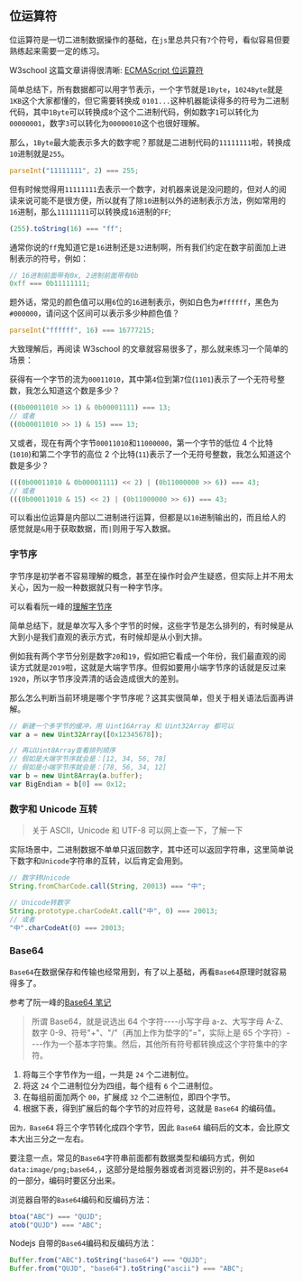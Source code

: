 ## 位运算符

位运算符是一切二进制数据操作的基础，在`js`里总共只有`7`个符号，看似容易但要熟练起来需要一定的练习。

W3school 这篇文章讲得很清晰: [ECMAScript 位运算符](https://www.w3school.com.cn/js/pro_js_operators_bitwise.asp)

简单总结下，所有数据都可以用字节表示，一个字节就是`1Byte`，`1024Byte`就是`1KB`这个大家都懂的，但它需要转换成 `0101...`这种机器能读得多的符号为二进制代码，其中`1Byte`可以转换成`8`个这个二进制代码，例如数字`1`可以转化为 `00000001`，数字`3`可以转化为`00000010`这个也很好理解。

那么，`1Byte`最大能表示多大的数字呢？那就是二进制代码的`11111111`啦，转换成`10`进制就是`255`。

```js
parseInt("11111111", 2) === 255;
```

但有时候觉得用`11111111`去表示一个数字，对机器来说是没问题的，但对人的阅读来说可能不是很方便，所以就有了除`10`进制以外的进制表示方法，例如常用的`16`进制，那么`11111111`可以转换成`16`进制的`FF`;

```js
(255).toString(16) === "ff";
```

通常你说的`ff`鬼知道它是`16`进制还是`32`进制啊，所有我们约定在数字前面加上进制表示的符号，例如：

```js
// 16进制前面带有0x, 2进制前面带有0b
0xff === 0b11111111;
```

题外话，常见的颜色值可以用`6`位的`16`进制表示，例如白色为`#ffffff`，黑色为`#000000`，请问这个区间可以表示多少种颜色值？

```js
parseInt("ffffff", 16) === 16777215;
```

大致理解后，再阅读 W3school 的文章就容易很多了，那么就来练习一个简单的场景：

获得有一个字节的流为`00011010`，其中第`4`位到第`7`位(`1101`)表示了一个无符号整数，我怎么知道这个数是多少？

```js
((0b00011010 >> 1) & 0b00001111) === 13;
// 或者
((0b00011010 >> 1) & 15) === 13;
```

又或者，现在有两个字节`00011010`和`11000000`，第一个字节的低位 4 个比特(`1010`)和第二个字节的高位 2 个比特(`11`)表示了一个无符号整数，我怎么知道这个数是多少？

```js
(((0b00011010 & 0b00001111) << 2) | (0b11000000 >> 6)) === 43;
// 或者
(((0b00011010 & 15) << 2) | (0b11000000 >> 6)) === 43;
```

可以看出位运算是内部以二进制进行运算，但都是以`10`进制输出的，而且给人的感觉就是`&`用于获取数据，而`|`则用于写入数据。

### 字节序

字节序是初学者不容易理解的概念，甚至在操作时会产生疑惑，但实际上并不用太关心，因为一般一种数据就只有一种字节序。

可以看看阮一峰的[理解字节序](http://www.ruanyifeng.com/blog/2016/11/byte-order.html)

简单总结下，就是单次写入多个字节的时候，这些字节是怎么排列的，有时候是从大到小是我们直观的表示方式，有时候却是从小到大排。

例如我有两个字节分别是数字`20`和`19`，假如把它看成一个年份，我们最直观的阅读方式就是`2019`啦，这就是大端字节序。但假如要用小端字节序的话就是反过来`1920`，所以字节序没弄清的话会造成很大的差别。

那么怎么判断当前环境是哪个字节序呢？这其实很简单，但关于相关语法后面再讲解。

```js
// 新建一个多字节的缓冲，用 Uint16Array 和 Uint32Array 都可以
var a = new Uint32Array([0x12345678]);

// 再以Uint8Array查看排列顺序
// 假如是大端字节序就会是：[12, 34, 56, 78]
// 假如是小端字节序就会是：[78, 56, 34, 12]
var b = new Uint8Array(a.buffer);
var BigEndian = b[0] == 0x12;
```

### 数字和 Unicode 互转

> 关于 ASCII，Unicode 和 UTF-8 可以网上查一下，了解一下

实际场景中，二进制数据不单单只返回数字，其中还可以返回字符串，这里简单说下数字和`Unicode`字符串的互转，以后肯定会用到。

```js
// 数字转Unicode
String.fromCharCode.call(String, 20013) === "中";

// Unicode转数字
String.prototype.charCodeAt.call("中", 0) === 20013;
// 或者
"中".charCodeAt(0) === 20013;
```

### Base64

`Base64`在数据保存和传输也经常用到，有了以上基础，再看`Base64`原理时就容易得多了。

参考了阮一峰的[Base64 笔记](http://www.ruanyifeng.com/blog/2008/06/base64.html)

> 所谓 Base64，就是说选出 64 个字符----小写字母 a-z、大写字母 A-Z、数字 0-9、符号"+"、"/"（再加上作为垫字的"="，实际上是 65 个字符）----作为一个基本字符集。然后，其他所有符号都转换成这个字符集中的字符。

1. 将每三个字节作为一组，一共是 `24` 个二进制位。
2. 将这 `24` 个二进制位分为四组，每个组有 `6` 个二进制位。
3. 在每组前面加两个 `00`，扩展成 `32` 个二进制位，即四个字节。
4. 根据下表，得到扩展后的每个字节的对应符号，这就是 `Base64` 的编码值。

`因为，Base64` 将三个字节转化成四个字节，因此 `Base64` 编码后的文本，会比原文本大出三分之一左右。

要注意一点，常见的`Base64`字符串前面都有数据类型和编码方式，例如`data:image/png;base64,`，这部分是给服务器或者浏览器识别的，并不是`Base64`的一部分，编码时要区分出来。

浏览器自带的`Base64`编码和反编码方法：

```js
btoa("ABC") === "QUJD";
atob("QUJD") === "ABC";
```

Nodejs 自带的`Base64`编码和反编码方法：

```js
Buffer.from("ABC").toString("base64") === "QUJD";
Buffer.from("QUJD", "base64").toString("ascii") === "ABC";
```
